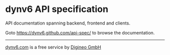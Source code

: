 # dynv6 API specification

API documentation spanning backend, frontend and clients.

Goto <https://dynv6.github.com/api-spec/> to browse the documentation.

---

[dynv6.com](https://dynv6.com/) is a free service by
[Digineo GmbH](https://www.digineo.de/)
